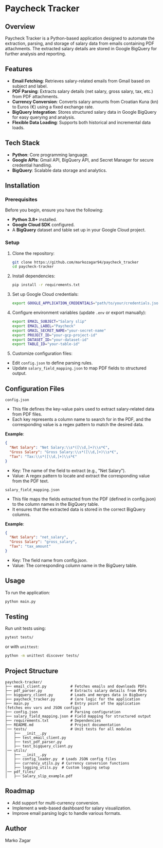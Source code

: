 # Paycheck Tracker

## Overview
Paycheck Tracker is a Python-based application designed to automate the extraction, parsing, and storage of salary data from emails containing PDF attachments. The extracted salary details are stored in Google BigQuery for further analysis and reporting.

## Features
- **Email Fetching**: Retrieves salary-related emails from Gmail based on subject and label.
- **PDF Parsing**: Extracts salary details (net salary, gross salary, tax, etc.) from PDF attachments.
- **Currency Conversion**: Converts salary amounts from Croatian Kuna (kn) to Euros (€) using a fixed exchange rate.
- **BigQuery Integration**: Stores structured salary data in Google BigQuery for easy querying and analysis.
- **Flexible Data Loading**: Supports both historical and incremental data loads.

## Tech Stack
- **Python**: Core programming language.
- **Google APIs**: Gmail API, BigQuery API, and Secret Manager for secure credential handling.
- **BigQuery**: Scalable data storage and analytics.

## Installation
### Prerequisites
Before you begin, ensure you have the following:
- **Python 3.8+** installed.
- **Google Cloud SDK** configured.
- A **BigQuery** dataset and table set up in your Google Cloud project.

### Setup
1. Clone the repository:
   ```bash
   git clone https://github.com/markozagar94/paycheck_tracker
   cd paycheck-tracker
   ```
2. Install dependencies:
   ```bash
   pip install -r requirements.txt
   ```
3. Set up Google Cloud credentials:
   ```bash
   export GOOGLE_APPLICATION_CREDENTIALS="path/to/your/credentials.json"
   ```
4. Configure environment variables (update `.env` or export manually):
   ```bash
   export EMAIL_SUBJECT="Salary slip"
   export EMAIL_LABEL="Paycheck"
   export GMAIL_SECRET_NAME="your-secret-name"
   export PROJECT_ID="your-gcp-project-id"
   export DATASET_ID="your-dataset-id"
   export TABLE_ID="your-table-id"
   ```

5. Customize configuration files:

- Edit ```config.json``` to define parsing rules.
- Update ```salary_field_mapping.json``` to map PDF fields to structured output.

## Configuration Files
```config.json```
- This file defines the key-value pairs used to extract salary-related data from PDF files. 
- Each key represents a column name to search for in the PDF, and the corresponding value is a regex pattern to match the desired data.

**Example**:
```json
{
  "Net Salary": "Net Salary:\\s*([\\d,]+)\\s*€",
  "Gross Salary": "Gross Salary:\\s*([\\d,]+)\\s*€",
  "Tax": "Tax:\\s*([\\d,]+)\\s*€"
}
```
- Key: The name of the field to extract (e.g., "Net Salary").
- Value: A regex pattern to locate and extract the corresponding value from the PDF text.

```salary_field_mapping.json```
- This file maps the fields extracted from the PDF (defined in config.json) to the column names in the BigQuery table. 
- It ensures that the extracted data is stored in the correct BigQuery columns.

**Example**:
```json
{
  "Net Salary": "net_salary",
  "Gross Salary": "gross_salary",
  "Tax": "tax_amount"
}
```
- Key: The field name from config.json.
- Value: The corresponding column name in the BigQuery table.



## Usage
To run the application:
```bash
python main.py
```

## Testing
Run unit tests using:
```bash
pytest tests/
```
or with `unittest`:
```bash
python -m unittest discover tests/
```

## Project Structure
```
paycheck-tracker/
├── email_client.py           # Fetches emails and downloads PDFs
├── pdf_parser.py             # Extracts salary details from PDFs
├── bigquery_client.py        # Loads and merges data in BigQuery
├── paycheck_tracker.py       # Core logic for the application
├── main.py                   # Entry point of the application (fetches env vars and JSON configs)
├── config.json               # Parsing configuration
├── salary_field_mapping.json # Field mapping for structured output
├── requirements.txt          # Dependencies
├── README.md                 # Project documentation
│── tests/                    # Unit tests for all modules
│   ├── __init__.py
│   ├── test_email_client.py  
│   ├── test_pdf_parser.py 
│   ├── test_bigquery_client.py  
│── utils/
│   ├── __init__.py
│   ├── config_loader.py  # Loads JSON config files
│   ├── currency_utils.py # Currency conversion functions
│   ├── logging_utils.py  # Custom logging setup
│── pdf_files/
│   ├── Salary_slip_example.pdf
```

## Roadmap
- Add support for multi-currency conversion.
- Implement a web-based dashboard for salary visualization.
- Improve email parsing logic to handle various formats.

## Author
Marko Zagar

